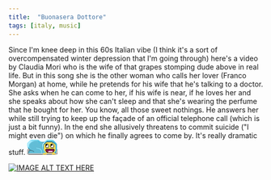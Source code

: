 ```yaml
---
title:  "Buonasera Dottore"
tags: [italy, music]
---
```


Since I'm knee deep in this 60s Italian vibe (I think it's a sort of overcompensated winter depression that I'm going through) here's a video by Claudia Mori who is the wife of that grapes stomping dude above in real life. But in this song she is the other woman who calls her lover (Franco Morgan) at home, while he pretends for his wife that he's talking to a doctor.
She asks when he can come to her, if his wife is near, if he loves her and she speaks about how she can't sleep and that she's wearing the perfume that he bought for her. You know, all those sweet nothings. He answers her while still trying to keep up the façade of an official telephone call (which is just a bit funny). In the end she allusively threatens to commit suicide ("I might even die") on which he finally agrees to come by. It's really dramatic stuff. ![kekeke](/img/smilies/kekeke.png)

[![IMAGE ALT TEXT HERE](https://img.youtube.com/vi/wmod3ybPy0I/0.jpg)](https://www.youtube.com/watch?v=wmod3ybPy0I)
